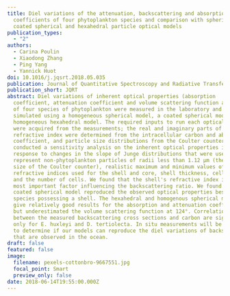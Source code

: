 ```yaml
---
title: Diel variations of the attenuation, backscattering and absorption
  coefficients of four phytoplankton species and comparison with spherical,
  coated spherical and hexahedral particle optical models
publication_types:
  - "2"
authors:
  - Carina Poulin
  - Xiaodong Zhang
  - Ping Yang
  - Yannick Huot
doi: 10.1016/j.jqsrt.2018.05.035
publication: Journal of Quantitative Spectroscopy and Radiative Transfer
publication_short: JQRT
abstract: Diel variations of inherent optical properties (absorption
  coefficient, attenuation coefficient and volume scattering function at 124°)
  of four species of phytoplankton were measured in the laboratory and were
  simulated using a homogeneous spherical model, a coated spherical model and a
  homogeneous hexahedral model. The required inputs to run each optical model
  were acquired from the measurements; the real and imaginary parts of the
  refractive index were determined from the intracellular carbon and absorption
  coefficient, and particle size distributions from the Coulter counter. We
  conducted a sensitivity analysis on the inherent optical properties in
  response to changes in the slope of Junge distributions that were used to
  represent non-phytoplankton particles of radii less than 1.12 µm (the minimum
  size of the Coulter counter), realistic maximum and minimum values of the
  refractive indices used for the shell and core, shell thickness, cell radius
  and the number of cells. We found that the shell's refractive index is the
  most important factor influencing the backscattering ratio. We found that the
  coated spherical model reproduced the observed optical properties best for all
  species possessing a shell. The hexahedral and homogenous spherical models
  give relatively good results for the absorption and attenuation coefficients;
  but underestimated the volume scattering function at 124°. Correlations
  between the measured backscattering cross sections and carbon are significant
  only for E. huxleyi and D. tertiolecta. In situ measurements will be necessary
  to determine if our models can reproduce the diel variations of backscattering
  that are observed in the ocean.
draft: false
featured: false
image:
  filename: pexels-cottonbro-9667551.jpg
  focal_point: Smart
  preview_only: false
date: 2018-06-14T19:55:00.000Z
---
```


